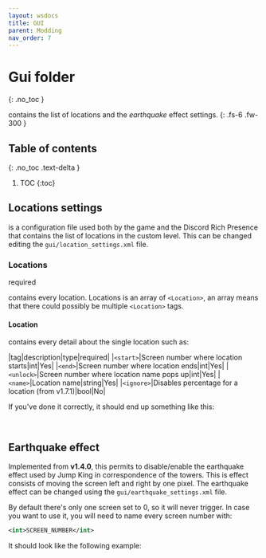 ```yaml
---
layout: wsdocs
title: GUI
parent: Modding
nav_order: 7
---
```


# Gui folder
{: .no_toc }

contains the list of locations and the *earthquake* effect settings.<!-- more -->
{: .fs-6 .fw-300 }


## Table of contents
{: .no_toc .text-delta }

1. TOC
{:toc}

## Locations settings
is a configuration file used both by the game and the Discord Rich Presence that contains the list of locations in the custom level. This can be changed editing the `gui/location_settings.xml` file.

### Locations
<p class="do-i-need-it">required</p>

contains every location. Locations is an array of `<Location>`, an array means that there could possibly be multiple `<Location>` tags.

#### Location
contains every detail about the single location such as:

|tag|description|type|required|
|`<start>`|Screen number where location starts|int|Yes|
|`<end>`|Screen number where location ends|int|Yes|
|`<unlock>`|Screen number where location name pops up|int|Yes|
|`<name>`|Location name|string|Yes|
|`<ignore>`|Disables percentage for a location (from <span class="badge-pill">v1.7.1</span>)|bool|No|

If you've done it correctly, it should end up something like this:

<script src="https://gist.github.com/Phoenixx19/611fccf2f09494f19c5b2b031a94e467.js"></script>

<br>

## Earthquake effect

Implemented from <span class="badge-pill">**v1.4.0**</span>, this permits to disable/enable the earthquake effect used by Jump King in correspondence of the towers. This is effect consists of moving the screen left and right by one pixel. The earthquake effect can be changed using the `gui/earthquake_settings.xml` file.

By default there's only one screen set to 0, so it will never trigger. In case you want to use it, you will need to name every screen number with:
```xml
<int>SCREEN_NUMBER</int>
```

It should look like the following example: 

<script src="https://gist.github.com/Phoenixx19/1c52c7517faf5b92ffa2367b3082b5c9.js"></script>